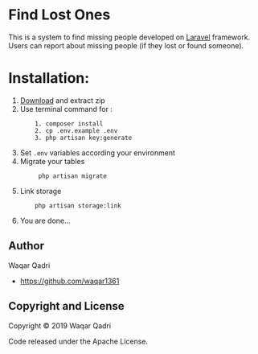 # Find Lost Ones
This is a system to find missing people developed on [Laravel](https://laravel.com/) framework. Users can report about 
missing people (if they lost or found someone).

# Installation:

1. [Download](https://github.com/waqar1361/FLO/archive/v0.1.zip) and extract zip
2. Use terminal command for : 
    ```
        1. composer install
        2. cp .env.example .env
        3. php artisan key:generate
3. Set `.env` variables according your environment 
4. Migrate your tables
    ```
         php artisan migrate
5. Link storage
    ```
        php artisan storage:link
6. You are done...

## Author

Waqar Qadri

+ https://github.com/waqar1361

## Copyright and License

Copyright &copy; 2019 Waqar Qadri

Code released under the Apache License.
